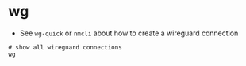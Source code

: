 # wg

- See `wg-quick` or `nmcli` about how to create a wireguard connection

```shell
# show all wireguard connections
wg
```
